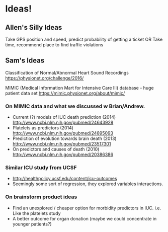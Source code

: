 # Ideas! 

## Allen's Silly Ideas
Take GPS position and speed, predict probability of getting a ticket
OR 
Take time, recommend place to find traffic violations


## Sam's Ideas
Classification of Normal/Abnormal Heart Sound Recordings
https://physionet.org/challenge/2016/

MIMIC (Medical Information Mart for Intensive Care III) database - huge patient data set
https://mimic.physionet.org/about/mimic/

### On MIMIC data and what we discussed w Brian/Andrew. 
 - Current (?) models of IUC death prediction (2014) http://www.ncbi.nlm.nih.gov/pubmed/24643928
 - Platelets as predictors (2014) http://www.ncbi.nlm.nih.gov/pubmed/24895093  
 - Prediction of evolution towards brain death (2013) http://www.ncbi.nlm.nih.gov/pubmed/23517301
 - On predictors and causes of death (2010) http://www.ncbi.nlm.nih.gov/pubmed/20386386  

### Similar ICU study from UCSF
- http://healthpolicy.ucsf.edu/content/icu-outcomes
- Seemingly some sort of regression, they explored variables interactions.

### On brainstorm product ideas
- Find an unexplored / cheaper option for morbidity predictors in IUC.  i.e. Like the platelets study
- A better outcome for organ donation (maybe we could concentrate in younger patients?)
